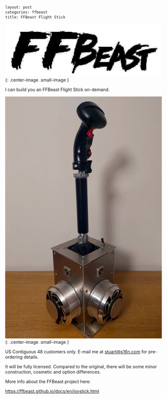 ```
layout: post
categories: ffbeast
title: FFBeast Flight Stick

```

![img](../assets/logo.png){: .center-image .small-image }



I can build you an FFBeast Flight Stick on-demand.

![img](../assets/thrustmaster_on_extender-1761523114117-6.jpg){: .center-image .small-image }

US Contiguous 48 customers only. E-mail me at stuart@s16n.com for pre-ordering details. 

It will be fully licensed. Compared to the original, there will  be some minor construction, cosmetic and option differences. 

More info about the FFBeast project here:

https://ffbeast.github.io/docs/en/joystick.html